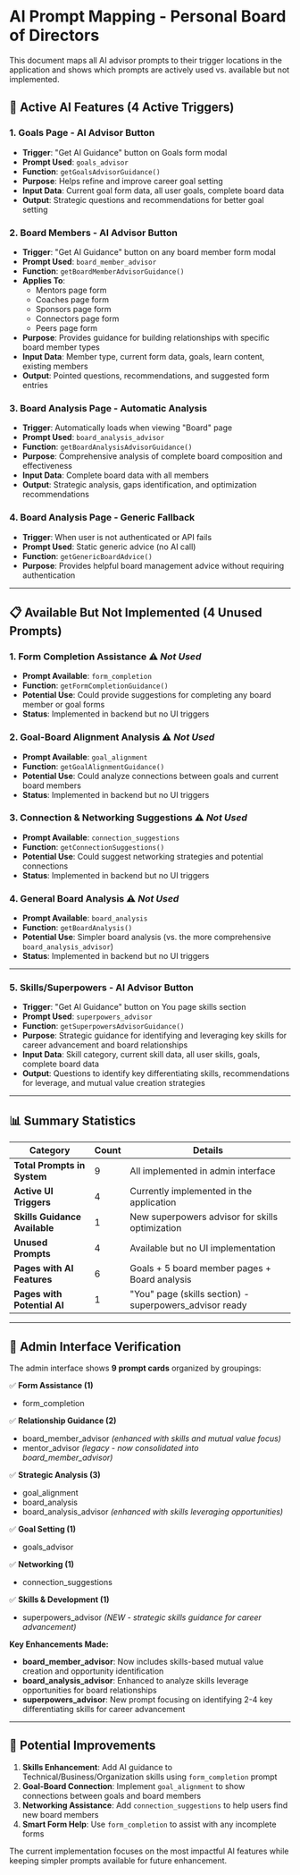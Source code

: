 # AI Prompt Mapping - Personal Board of Directors

This document maps all AI advisor prompts to their trigger locations in the application and shows which prompts are actively used vs. available but not implemented.

## 🎯 **Active AI Features (4 Active Triggers)**

### 1. **Goals Page - AI Advisor Button**
- **Trigger**: "Get AI Guidance" button on Goals form modal
- **Prompt Used**: `goals_advisor`
- **Function**: `getGoalsAdvisorGuidance()`
- **Purpose**: Helps refine and improve career goal setting
- **Input Data**: Current goal form data, all user goals, complete board data
- **Output**: Strategic questions and recommendations for better goal setting

### 2. **Board Members - AI Advisor Button**
- **Trigger**: "Get AI Guidance" button on any board member form modal
- **Prompt Used**: `board_member_advisor`
- **Function**: `getBoardMemberAdvisorGuidance()`
- **Applies To**:
  - Mentors page form
  - Coaches page form
  - Sponsors page form
  - Connectors page form
  - Peers page form
- **Purpose**: Provides guidance for building relationships with specific board member types
- **Input Data**: Member type, current form data, goals, learn content, existing members
- **Output**: Pointed questions, recommendations, and suggested form entries

### 3. **Board Analysis Page - Automatic Analysis**
- **Trigger**: Automatically loads when viewing "Board" page
- **Prompt Used**: `board_analysis_advisor`
- **Function**: `getBoardAnalysisAdvisorGuidance()`
- **Purpose**: Comprehensive analysis of complete board composition and effectiveness
- **Input Data**: Complete board data with all members
- **Output**: Strategic analysis, gaps identification, and optimization recommendations

### 4. **Board Analysis Page - Generic Fallback**
- **Trigger**: When user is not authenticated or API fails
- **Prompt Used**: Static generic advice (no AI call)
- **Function**: `getGenericBoardAdvice()`
- **Purpose**: Provides helpful board management advice without requiring authentication

---

## 📋 **Available But Not Implemented (4 Unused Prompts)**

### 1. **Form Completion Assistance** ⚠️ *Not Used*
- **Prompt Available**: `form_completion`
- **Function**: `getFormCompletionGuidance()`
- **Potential Use**: Could provide suggestions for completing any board member or goal forms
- **Status**: Implemented in backend but no UI triggers

### 2. **Goal-Board Alignment Analysis** ⚠️ *Not Used*
- **Prompt Available**: `goal_alignment`
- **Function**: `getGoalAlignmentGuidance()`
- **Potential Use**: Could analyze connections between goals and current board members
- **Status**: Implemented in backend but no UI triggers

### 3. **Connection & Networking Suggestions** ⚠️ *Not Used*
- **Prompt Available**: `connection_suggestions`
- **Function**: `getConnectionSuggestions()`
- **Potential Use**: Could suggest networking strategies and potential connections
- **Status**: Implemented in backend but no UI triggers

### 4. **General Board Analysis** ⚠️ *Not Used*
- **Prompt Available**: `board_analysis`
- **Function**: `getBoardAnalysis()`
- **Potential Use**: Simpler board analysis (vs. the more comprehensive `board_analysis_advisor`)
- **Status**: Implemented in backend but no UI triggers

---

### 5. **Skills/Superpowers - AI Advisor Button**
- **Trigger**: "Get AI Guidance" button on You page skills section
- **Prompt Used**: `superpowers_advisor`
- **Function**: `getSuperpowersAdvisorGuidance()`
- **Purpose**: Strategic guidance for identifying and leveraging key skills for career advancement and board relationships
- **Input Data**: Skill category, current skill data, all user skills, goals, complete board data
- **Output**: Questions to identify key differentiating skills, recommendations for leverage, and mutual value creation strategies

---

## 📊 **Summary Statistics**

| Category | Count | Details |
|----------|-------|---------|
| **Total Prompts in System** | 9 | All implemented in admin interface |
| **Active UI Triggers** | 4 | Currently implemented in the application |
| **Skills Guidance Available** | 1 | New superpowers advisor for skills optimization |
| **Unused Prompts** | 4 | Available but no UI implementation |
| **Pages with AI Features** | 6 | Goals + 5 board member pages + Board analysis |
| **Pages with Potential AI** | 1 | "You" page (skills section) - superpowers_advisor ready |

---

## 🎯 **Admin Interface Verification**

The admin interface shows **9 prompt cards** organized by groupings:

✅ **Form Assistance (1)**
- form_completion

✅ **Relationship Guidance (2)**
- board_member_advisor *(enhanced with skills and mutual value focus)*
- mentor_advisor *(legacy - now consolidated into board_member_advisor)*

✅ **Strategic Analysis (3)**
- goal_alignment
- board_analysis
- board_analysis_advisor *(enhanced with skills leveraging opportunities)*

✅ **Goal Setting (1)**
- goals_advisor

✅ **Networking (1)**
- connection_suggestions

✅ **Skills & Development (1)**
- superpowers_advisor *(NEW - strategic skills guidance for career advancement)*

**Key Enhancements Made:**
- **board_member_advisor**: Now includes skills-based mutual value creation and opportunity identification
- **board_analysis_advisor**: Enhanced to analyze skills leverage opportunities for board relationships
- **superpowers_advisor**: New prompt focusing on identifying 2-4 key differentiating skills for career advancement

---

## 🚀 **Potential Improvements**

1. **Skills Enhancement**: Add AI guidance to Technical/Business/Organization skills using `form_completion` prompt
2. **Goal-Board Connection**: Implement `goal_alignment` to show connections between goals and board members
3. **Networking Assistance**: Add `connection_suggestions` to help users find new board members
4. **Smart Form Help**: Use `form_completion` to assist with any incomplete forms

The current implementation focuses on the most impactful AI features while keeping simpler prompts available for future enhancement.